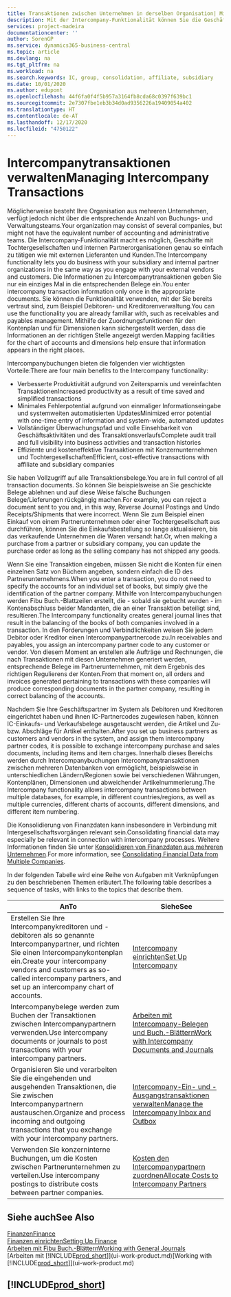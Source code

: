 ```yaml
---
title: Transaktionen zwischen Unternehmen in derselben Organisation| Microsoft Docs
description: Mit der Intercompany-Funktionalität können Sie die Geschäftsvorgänge und - transaktionen zwischen Unternehmen innerhalb derselben Organisation vereinfachen.
services: project-madeira
documentationcenter: ''
author: SorenGP
ms.service: dynamics365-business-central
ms.topic: article
ms.devlang: na
ms.tgt_pltfrm: na
ms.workload: na
ms.search.keywords: IC, group, consolidation, affiliate, subsidiary
ms.date: 10/01/2020
ms.author: edupont
ms.openlocfilehash: 44f6fa0f4f5b957a3164fb8cda68c0397f639bc1
ms.sourcegitcommit: 2e7307fbe1eb3b34d0ad9356226a19409054a402
ms.translationtype: HT
ms.contentlocale: de-AT
ms.lasthandoff: 12/17/2020
ms.locfileid: "4750122"
---
```

# <a name="managing-intercompany-transactions"></a><span data-ttu-id="ab516-103">Intercompanytransaktionen verwalten</span><span class="sxs-lookup"><span data-stu-id="ab516-103">Managing Intercompany Transactions</span></span>
<span data-ttu-id="ab516-104">Möglicherweise besteht Ihre Organisation aus mehreren Unternehmen, verfügt jedoch nicht über die entsprechende Anzahl von Buchungs- und Verwaltungsteams.</span><span class="sxs-lookup"><span data-stu-id="ab516-104">Your organization may consist of several companies, but might not have the equivalent number of accounting and administrative teams.</span></span> <span data-ttu-id="ab516-105">Die Intercompany-Funktionalität macht es möglich, Geschäfte mit Tochtergesellschaften und internen Partnerorganisationen genau so einfach zu tätigen wie mit externen Lieferanten und Kunden.</span><span class="sxs-lookup"><span data-stu-id="ab516-105">The Intercompany functionality lets you do business with your subsidiary and internal partner organizations in the same way as you engage with your external vendors and customers.</span></span> <span data-ttu-id="ab516-106">Die Informationen zu Intercompanytransaktionen geben Sie nur ein einziges Mal in die entsprechenden Belege ein.</span><span class="sxs-lookup"><span data-stu-id="ab516-106">You enter intercompany transaction information only once in the appropriate documents.</span></span> <span data-ttu-id="ab516-107">Sie können die Funktionalität verwenden, mit der Sie bereits vertraut sind, zum Beispiel Debitoren- und Kreditorenverwaltung.</span><span class="sxs-lookup"><span data-stu-id="ab516-107">You can use the functionality you are already familiar with, such as receivables and payables management.</span></span> <span data-ttu-id="ab516-108">Mithilfe der Zuordnungsfunktionen für den Kontenplan und für Dimensionen kann sichergestellt werden, dass die Informationen an der richtigen Stelle angezeigt werden.</span><span class="sxs-lookup"><span data-stu-id="ab516-108">Mapping facilities for the chart of accounts and dimensions help ensure that information appears in the right places.</span></span>  

<span data-ttu-id="ab516-109">Intercompanybuchungen bieten die folgenden vier wichtigsten Vorteile:</span><span class="sxs-lookup"><span data-stu-id="ab516-109">There are four main benefits to the Intercompany functionality:</span></span>  

- <span data-ttu-id="ab516-110">Verbesserte Produktivität aufgrund von Zeitersparnis und vereinfachten Transaktionen</span><span class="sxs-lookup"><span data-stu-id="ab516-110">Increased productivity as a result of time saved and simplified transactions</span></span>  
- <span data-ttu-id="ab516-111">Minimales Fehlerpotential aufgrund von einmaliger Informationseingabe und systemweiten automatisierten Updates</span><span class="sxs-lookup"><span data-stu-id="ab516-111">Minimized error potential with one-time entry of information and system-wide, automated updates</span></span>  
- <span data-ttu-id="ab516-112">Vollständiger Überwachungspfad und volle Einsehbarkeit von Geschäftsaktivitäten und des Transaktionsverlaufs</span><span class="sxs-lookup"><span data-stu-id="ab516-112">Complete audit trail and full visibility into business activities and transaction histories</span></span>  
- <span data-ttu-id="ab516-113">Effiziente und kosteneffektive Transaktionen mit Konzernunternehmen und Tochtergesellschaften</span><span class="sxs-lookup"><span data-stu-id="ab516-113">Efficient, cost-effective transactions with affiliate and subsidiary companies</span></span>  

<span data-ttu-id="ab516-114">Sie haben Vollzugriff auf alle Transaktionsbelege.</span><span class="sxs-lookup"><span data-stu-id="ab516-114">You are in full control of all transaction documents.</span></span> <span data-ttu-id="ab516-115">So können Sie beispielsweise an Sie geschickte Belege ablehnen und auf diese Weise falsche Buchungen Belege/Lieferungen rückgängig machen.</span><span class="sxs-lookup"><span data-stu-id="ab516-115">For example, you can reject a document sent to you and, in this way, Reverse Journal Postings and Undo Receipts/Shipments that were incorrect.</span></span> <span data-ttu-id="ab516-116">Wenn Sie zum Beispiel einen Einkauf von einem Partnerunternehmen oder einer Tochtergesellschaft aus durchführen, können Sie die Einkaufsbestellung so lange aktualisieren, bis das verkaufende Unternehmen die Waren versandt hat.</span><span class="sxs-lookup"><span data-stu-id="ab516-116">Or, when making a purchase from a partner or subsidiary company, you can update the purchase order as long as the selling company has not shipped any goods.</span></span>  

<span data-ttu-id="ab516-117">Wenn Sie eine Transaktion eingeben, müssen Sie nicht die Konten für einen einzelnen Satz von Büchern angeben, sondern einfach die ID des Partnerunternehmens.</span><span class="sxs-lookup"><span data-stu-id="ab516-117">When you enter a transaction, you do not need to specify the accounts for an individual set of books, but simply give the identification of the partner company.</span></span> <span data-ttu-id="ab516-118">Mithilfe von Intercompanybuchungen werden Fibu Buch.-Blattzeilen erstellt, die - sobald sie gebucht wurden - im Kontenabschluss beider Mandanten, die an einer Transaktion beteiligt sind, resultieren.</span><span class="sxs-lookup"><span data-stu-id="ab516-118">The Intercompany functionality creates general journal lines that result in the balancing of the books of both companies involved in a transaction.</span></span> <span data-ttu-id="ab516-119">In den Forderungen und Verbindlichkeiten weisen Sie jedem Debitor oder Kreditor einen Intercompanypartnercode zu.</span><span class="sxs-lookup"><span data-stu-id="ab516-119">In receivables and payables, you assign an intercompany partner code to any customer or vendor.</span></span> <span data-ttu-id="ab516-120">Von diesem Moment an erstellen alle Aufträge und Rechnungen, die nach Transaktionen mit diesen Unternehmen generiert werden, entsprechende Belege im Partnerunternehmen, mit dem Ergebnis des richtigen Regulierens der Konten.</span><span class="sxs-lookup"><span data-stu-id="ab516-120">From that moment on, all orders and invoices generated pertaining to transactions with these companies will produce corresponding documents in the partner company, resulting in correct balancing of the accounts.</span></span>  

 <span data-ttu-id="ab516-121">Nachdem Sie Ihre Geschäftspartner im System als Debitoren und Kreditoren eingerichtet haben und ihnen IC-Partnercodes zugewiesen haben, können IC-Einkaufs- und Verkaufsbelege ausgetauscht werden, die Artikel und Zu- bzw. Abschläge für Artikel enthalten.</span><span class="sxs-lookup"><span data-stu-id="ab516-121">After you set up business partners as customers and vendors in the system, and assign them intercompany partner codes, it is possible to exchange intercompany purchase and sales documents, including items and item charges.</span></span> <span data-ttu-id="ab516-122">Innerhalb dieses Bereichs werden durch Intercompanybuchungen Intercompanytransaktionen zwischen mehreren Datenbanken von  ermöglicht, beispielsweise in unterschiedlichen Ländern/Regionen sowie bei verschiedenen Währungen, Kontenplänen, Dimensionen und abweichender Artikelnummerierung.</span><span class="sxs-lookup"><span data-stu-id="ab516-122">The Intercompany functionality allows intercompany transactions between multiple databases, for example, in different countries/regions, as well as multiple currencies, different charts of accounts, different dimensions, and different item numbering.</span></span>  

<span data-ttu-id="ab516-123">Die Konsolidierung von Finanzdaten kann insbesondere in Verbindung mit Intergesellschaftsvorgängen relevant sein.</span><span class="sxs-lookup"><span data-stu-id="ab516-123">Consolidating financial data may especially be relevant in connection with intercompany processes.</span></span> <span data-ttu-id="ab516-124">Weitere Informationen finden Sie unter [Konsolidieren von Finanzdaten aus mehreren Unternehmen](finance-consolidated-company-reporting.md).</span><span class="sxs-lookup"><span data-stu-id="ab516-124">For more information, see [Consolidating Financial Data from Multiple Companies](finance-consolidated-company-reporting.md).</span></span>

<span data-ttu-id="ab516-125">In der folgenden Tabelle wird eine Reihe von Aufgaben mit Verknüpfungen zu den beschriebenen Themen erläutert.</span><span class="sxs-lookup"><span data-stu-id="ab516-125">The following table describes a sequence of tasks, with links to the topics that describe them.</span></span>

|<span data-ttu-id="ab516-126">An</span><span class="sxs-lookup"><span data-stu-id="ab516-126">To</span></span> |<span data-ttu-id="ab516-127">Siehe</span><span class="sxs-lookup"><span data-stu-id="ab516-127">See</span></span>|
|---|---|
|<span data-ttu-id="ab516-128">Erstellen Sie Ihre Intercompanykreditoren und -debitoren als so genannte Intercompanypartner, und richten Sie einen Intercompanykontenplan ein.</span><span class="sxs-lookup"><span data-stu-id="ab516-128">Create your intercompany vendors and customers as so-called intercompany partners, and set up an intercompany chart of accounts.</span></span>|[<span data-ttu-id="ab516-129">Intercompany einrichten</span><span class="sxs-lookup"><span data-stu-id="ab516-129">Set Up Intercompany</span></span>](intercompany-how-setup.md)|
|<span data-ttu-id="ab516-130">Intercompanybelege werden zum Buchen der Transaktionen zwischen Intercompanypartnern verwenden.</span><span class="sxs-lookup"><span data-stu-id="ab516-130">Use intercompany documents or journals to post transactions with your intercompany partners.</span></span>|[<span data-ttu-id="ab516-131">Arbeiten mit Intercompany-Belegen und Buch.-Blättern</span><span class="sxs-lookup"><span data-stu-id="ab516-131">Work with Intercompany Documents and Journals</span></span>](intercompany-how-work-documents-journals.md)|
|<span data-ttu-id="ab516-132">Organisieren Sie und verarbeiten Sie die eingehenden und ausgehenden Transaktionen, die Sie zwischen Intercompanypartnern austauschen.</span><span class="sxs-lookup"><span data-stu-id="ab516-132">Organize and process incoming and outgoing transactions that you exchange with your intercompany partners.</span></span>|[<span data-ttu-id="ab516-133">Intercompany-Ein- und -Ausgangstransaktionen verwalten</span><span class="sxs-lookup"><span data-stu-id="ab516-133">Manage the Intercompany Inbox and Outbox</span></span>](intercompany-how-manage-intercompany-inbox.md)|
|<span data-ttu-id="ab516-134">Verwenden Sie konzerninterne Buchungen, um die Kosten zwischen Partnerunternehmen zu verteilen.</span><span class="sxs-lookup"><span data-stu-id="ab516-134">Use intercompany postings to distribute costs between partner companies.</span></span>|[<span data-ttu-id="ab516-135">Kosten den Intercompanypartnern zuordnen</span><span class="sxs-lookup"><span data-stu-id="ab516-135">Allocate Costs to Intercompany Partners</span></span>](intercompany-allocate-costs.md)|

## <a name="see-also"></a><span data-ttu-id="ab516-136">Siehe auch</span><span class="sxs-lookup"><span data-stu-id="ab516-136">See Also</span></span>
[<span data-ttu-id="ab516-137">Finanzen</span><span class="sxs-lookup"><span data-stu-id="ab516-137">Finance</span></span>](finance.md)  
[<span data-ttu-id="ab516-138">Finanzen einrichten</span><span class="sxs-lookup"><span data-stu-id="ab516-138">Setting Up Finance</span></span>](finance-setup-finance.md)  
[<span data-ttu-id="ab516-139">Arbeiten mit Fibu Buch.-Blättern</span><span class="sxs-lookup"><span data-stu-id="ab516-139">Working with General Journals</span></span>](ui-work-general-journals.md)  
<span data-ttu-id="ab516-140">[Arbeiten mit [!INCLUDE[prod_short](includes/prod_short.md)]](ui-work-product.md)</span><span class="sxs-lookup"><span data-stu-id="ab516-140">[Working with [!INCLUDE[prod_short](includes/prod_short.md)]](ui-work-product.md)</span></span>

## [!INCLUDE[prod_short](includes/free_trial_md.md)]  
